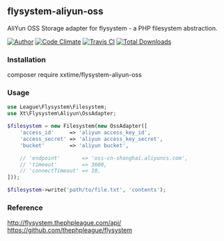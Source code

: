 ## flysystem-aliyun-oss 
AliYun OSS Storage adapter for flysystem - a PHP filesystem abstraction.  

[![Author](http://img.shields.io/badge/author-@Joe-blue.svg?style=flat-square)](https://www.xxtime.com)
[![Code Climate](https://codeclimate.com/github/xxtime/flysystem-aliyun-oss/badges/gpa.svg)](https://codeclimate.com/github/xxtime/flysystem-aliyun-oss)
[![Travis CI](https://travis-ci.org/xxtime/flysystem-aliyun-oss.svg?branch=master)](https://travis-ci.org/xxtime/flysystem-aliyun-oss)
[![Total Downloads](https://img.shields.io/packagist/dt/xxtime/flysystem-aliyun-oss.svg?style=flat-square)](https://packagist.org/packages/xxtime/flysystem-aliyun-oss)

### Installation
composer require xxtime/flysystem-aliyun-oss

### Usage

```php
use League\Flysystem\Filesystem;
use Xt\Flysystem\Aliyun\OssAdapter;

$filesystem = new Filesystem(new OssAdapter([
    'access_id'     => 'aliyun access_key_id',
    'access_secret' => 'aliyun access_key_secret',
    'bucket'        => 'aliyun bucket',

    // 'endpoint'       => 'oss-cn-shanghai.aliyuncs.com',
    // 'timeout'        => 3600,
    // 'connectTimeout' => 10,
]));

$filesystem->write('path/to/file.txt', 'contents');
```

### Reference
http://flysystem.thephpleague.com/api/  
https://github.com/thephpleague/flysystem  